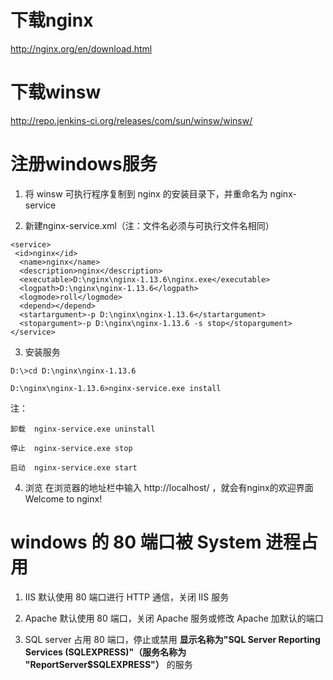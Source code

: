 # 下载nginx
http://nginx.org/en/download.html

# 下载winsw
http://repo.jenkins-ci.org/releases/com/sun/winsw/winsw/

# 注册windows服务
1. 将 winsw 可执行程序复制到 nginx 的安装目录下，并重命名为 nginx-service

2. 新建nginx-service.xml（注：文件名必须与可执行文件名相同）
```
<service>      
 <id>nginx</id>      
  <name>nginx</name>      
  <description>nginx</description>      
  <executable>D:\nginx\nginx-1.13.6\nginx.exe</executable>      
  <logpath>D:\nginx\nginx-1.13.6</logpath>      
  <logmode>roll</logmode>      
  <depend></depend>      
  <startargument>-p D:\nginx\nginx-1.13.6</startargument>      
  <stopargument>-p D:\nginx\nginx-1.13.6 -s stop</stopargument>      
</service>  
```

3. 安装服务
```
D:\>cd D:\nginx\nginx-1.13.6

D:\nginx\nginx-1.13.6>nginx-service.exe install
```

注：
```
卸载  nginx-service.exe uninstall

停止  nginx-service.exe stop

启动  nginx-service.exe start
```

4. 浏览
在浏览器的地址栏中输入 http://localhost/ ，就会有nginx的欢迎界面 Welcome to nginx!

# windows 的 80 端口被 System 进程占用
1. IIS 默认使用 80 端口进行 HTTP 通信，关闭 IIS 服务

2. Apache 默认使用 80 端口，关闭 Apache 服务或修改 Apache 加默认的端口

3. SQL server 占用 80 端口，停止或禁用 **显示名称为"SQL Server Reporting Services (SQLEXPRESS)"（服务名称为 "ReportServer$SQLEXPRESS"）** 的服务
